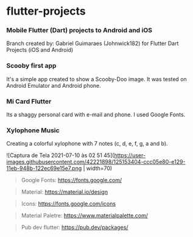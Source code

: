 # flutter-projects

### Mobile Flutter (Dart) projects to Android and iOS

Branch created by: Gabriel Guimaraes (Johnwick182) for Flutter Dart Projects (iOS and Android)

### Scooby first app
It's a simple app created to show a Scooby-Doo image.
It was tested on Android Emulator and Android phone.

### Mi Card Flutter
Its a shaggy personal card with e-mail and phone. I used Google Fonts. 

### Xylophone Music
Creating a colorful xylophone with 7 notes (c, d, e, f, g, a and b).

![Captura de Tela 2021-07-10 às 02 51 45](https://user-images.githubusercontent.com/42221898/125153404-ccc05e80-e129-11eb-948b-122ec69e15e7.png | width=70)

> Google Fonts: https://fonts.google.com/

> Material: https://material.io/design

> Icons: https://fonts.google.com/icons

> Material Paletre: https://www.materialpalette.com/

> Pub dev flutter: https://pub.dev/packages/
